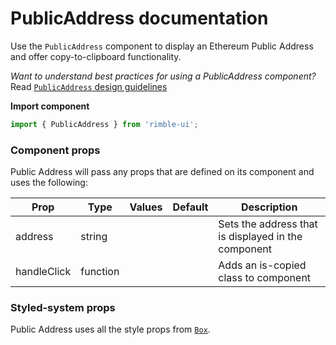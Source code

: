 # PublicAddress documentation
Use the `PublicAddress` component to display an Ethereum Public Address and offer copy-to-clipboard functionality.

_Want to understand best practices for using a PublicAddress component?_ Read [`PublicAddress` design guidelines](https://consensys.github.io/rimble-ui/?path=/story/PublicAddress--design--guidelines)

**Import component**

```jsx
import { PublicAddress } from 'rimble-ui';
```

<!-- STORY -->

### Component props

Public Address will pass any props that are defined on its component and uses the following:

| Prop        | Type     | Values | Default | Description                                         |
| ----------- | -------- | ------ | ------- | --------------------------------------------------- |
| address     | string   |        |         | Sets the address that is displayed in the component |
| handleClick | function |        |         | Adds an is-copied class to component                |

### Styled-system props

Public Address uses all the style props from [`Box`](https://consensys.github.io/rimble-ui/?path=/story/layout--box).
